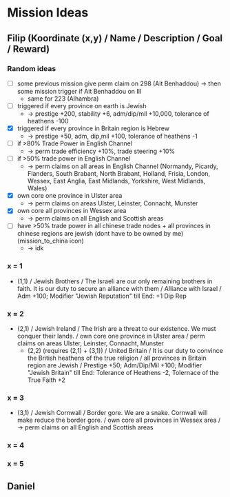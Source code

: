 # Mission Ideas

## Filip (Koordinate (x,y) / Name / Description / Goal / Reward)

### Random ideas

- [ ] some previous mission give perm claim on 298 (Ait Benhaddou) -> then some mission trigger if Ait Benhaddou on III
  - same for 223 (Alhambra)
- [ ] triggered if every province on earth is Jewish
  - -> prestige +200, stability +6, adm/dip/mil +10,000, tolerance of heathens -100
- [x] triggered if every province in Britain region is Hebrew
  - -> prestige +50, adm, dip,mil +100, tolerance of heathens -1
- [ ] if >80% Trade Power in English Channel
  - -> perm trade efficiency +10%, trade steering +10%
- [ ] if >50% trade power in English Channel
  - -> perm claims on all areas in English Channel
(Normandy, Picardy, Flanders, South Brabant, North Brabant, Holland, Frisia,
 London, Wessex, East Anglia, East Midlands, Yorkshire, West Midlands, Wales)
- [x] own core one province in Ulster area
  - -> perm claims on areas Ulster, Leinster, Connacht, Munster
- [x] own core all provinces in Wessex area
  - -> perm claims on all English and Scottish areas
- [ ] have >50% trade power in all chinese trade nodes + all provinces in chinese regions are jewish (dont have to be owned by me) (mission_to_china icon)
  - -> idk

### x = 1

- (1,1) / Jewish Brothers / The Israeli are our only remaining brothers in faith.
It is our duty to secure an alliance with them / Alliance with Israel /
Adm +100; Modifier "Jewish Reputation" till End: +1 Dip Rep

### x = 2

- (2,1) / Jewish Ireland / The Irish are a threat to our existence. We must conquer their lands. / own core one province in Ulster area / perm claims on areas Ulster, Leinster, Connacht, Munster
  - (2,2) (requires (2,1) + (3,1)) / United Britain / It is our duty to convince the British heathens of the true religion / all provinces in Britain region are Jewish / Prestige +50; Adm/Dip/Mil +100; Modifier "Jewish Britain" till End: Tolerance of Heathens -2, Tolernace of the True Faith +2

### x = 3

- (3,1) / Jewish Cornwall / Border gore. We are a snake. Cornwall will make reduce the border gore. / own core all provinces in Wessex area / -> perm claims on all English and Scottish areas

### x = 4

### x = 5

## Daniel
